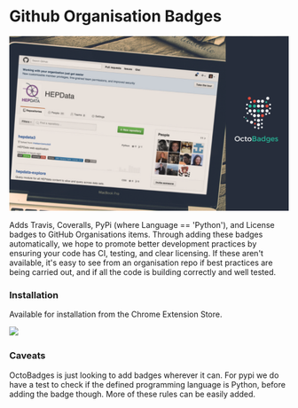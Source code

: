 # Github Organisation Badges

![image](Assets/octobadges-screenshot.png)

Adds Travis, Coveralls, PyPi (where Language == 'Python'), and License badges to GitHub Organisations items.
Through adding these badges automatically, we hope to promote better development practices by ensuring your code
has CI, testing, and clear licensing. If these aren't available, it's easy to see from an organisation repo
if best practices are being carried out, and if all the code is building correctly and well tested.

### Installation

Available for installation from the Chrome Extension Store.

[<img src="https://developer.chrome.com/webstore/images/ChromeWebStore_Badge_v2_496x150.png">](https://chrome.google.com/webstore/detail/octobadges/ogbgcajcmpbpddaflaadbkdihncbhgdb)


### Caveats

OctoBadges is just looking to add badges wherever it can. For pypi we do have a test to check if the
defined programming language is Python, before adding the badge though. More of these rules can be easily added.